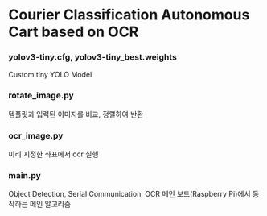 # Courier Classification Autonomous Cart based on OCR

### yolov3-tiny.cfg, yolov3-tiny_best.weights
Custom tiny YOLO Model

### rotate_image.py
템플릿과 입력된 이미지를 비교, 정렬하여 반환

### ocr_image.py
미리 지정한 좌표에서 ocr 실행

### main.py
Object Detection, Serial Communication, OCR
메인 보드(Raspberry Pi)에서 동작하는 메인 알고리즘
